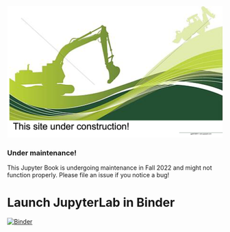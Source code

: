 ![](winter2022/img/const.png)
### Under maintenance! 
This Jupyter Book is undergoing maintenance in Fall 2022 and might not function properly. Please file an issue if you notice a bug! 

# Launch JupyterLab in Binder

[![Binder](https://mybinder.org/badge_logo.svg)](https://mybinder.org/v2/gh/EastBayEv/SSDS-TAML/HEAD)
